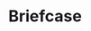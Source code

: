 ---
title: Briefcase
tags: ["briefcase", "business", "work", "professional", "documents", "portfolio", "office"]
icon: briefcase
svg: '<svg xmlns="http://www.w3.org/2000/svg" width="24" height="24" fill="none" viewBox="0 0 24 24" stroke-width="1.5" stroke-linecap="round" stroke-linejoin="round" stroke="currentColor"><path stroke-miterlimit="10" d="M8.308 21h7.384c3.71 0 4.375-1.449 4.569-3.213l.692-7.2c.25-2.196-.397-3.987-4.338-3.987h-9.23c-3.941 0-4.587 1.791-4.338 3.987l.692 7.2C3.933 19.551 4.598 21 8.308 21Zm0-14.4v-.72c0-1.593 0-2.88 2.954-2.88h1.476c2.954 0 2.954 1.287 2.954 2.88v.72"/><path stroke-miterlimit="10" d="M9.812 13.331A15.26 15.26 0 0 1 3.234 11m10.999 2.331A15.26 15.26 0 0 0 20.813 11"/><circle cx="12" cy="13.5" r="2"/></svg>'
---